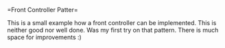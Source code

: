 =Front Controller Patter=

This is a small example how a front controller can be implemented. This is neither good nor well done. Was my first try on that pattern.
 There is much space for improvements :)